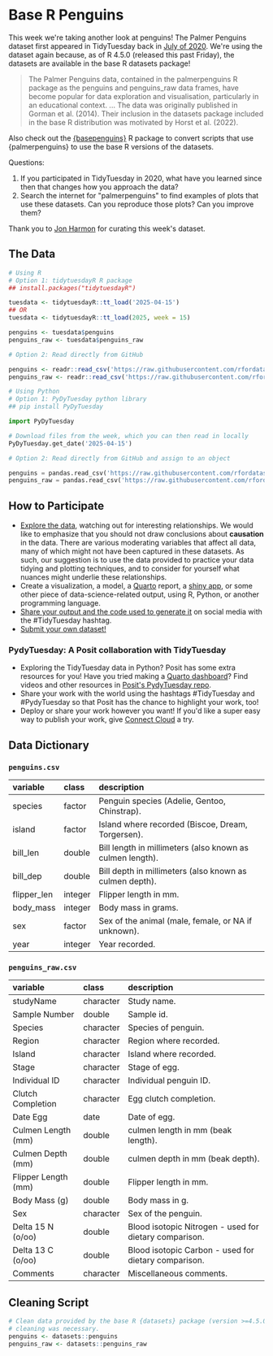 # Base R Penguins

This week we're taking another look at penguins! 
The Palmer Penguins dataset first appeared in TidyTuesday back in [July of 2020](https://github.com/rfordatascience/tidytuesday/blob/main/data/2020/2020-07-28/readme.md).
We're using the dataset again because, as of R 4.5.0 (released this past Friday), the datasets are available in the base R datasets package!

> The Palmer Penguins data, contained in the palmerpenguins R package as the 
> penguins and penguins_raw data frames, have become popular for data 
> exploration and visualisation, particularly in an educational context. ...
> The data was originally published in Gorman et al. (2014). Their inclusion in 
> the datasets package included in the base R distribution was motivated by 
> Horst et al. (2022).

Also check out the [{basepenguins}](https://ellakaye.github.io/basepenguins/) R package to convert scripts that use {palmerpenguins} to use the base R versions of the datasets.

Questions:

1. If you participated in TidyTuesday in 2020, what have you learned since then that changes how you approach the data?
2. Search the internet for "palmerpenguins" to find examples of plots that use these datasets. Can you reproduce those plots? Can you improve them?


Thank you to [Jon Harmon](https://github.com/jonthegeek) for curating this week's dataset.

## The Data

```r
# Using R
# Option 1: tidytuesdayR R package 
## install.packages("tidytuesdayR")

tuesdata <- tidytuesdayR::tt_load('2025-04-15')
## OR
tuesdata <- tidytuesdayR::tt_load(2025, week = 15)

penguins <- tuesdata$penguins
penguins_raw <- tuesdata$penguins_raw

# Option 2: Read directly from GitHub

penguins <- readr::read_csv('https://raw.githubusercontent.com/rfordatascience/tidytuesday/main/data/2025/2025-04-15/penguins.csv')
penguins_raw <- readr::read_csv('https://raw.githubusercontent.com/rfordatascience/tidytuesday/main/data/2025/2025-04-15/penguins_raw.csv')
```

```python
# Using Python
# Option 1: PyDyTuesday python library
## pip install PyDyTuesday

import PyDyTuesday

# Download files from the week, which you can then read in locally
PyDyTuesday.get_date('2025-04-15')

# Option 2: Read directly from GitHub and assign to an object

penguins = pandas.read_csv('https://raw.githubusercontent.com/rfordatascience/tidytuesday/main/data/2025/2025-04-15/penguins.csv')
penguins_raw = pandas.read_csv('https://raw.githubusercontent.com/rfordatascience/tidytuesday/main/data/2025/2025-04-15/penguins_raw.csv')
```


## How to Participate

- [Explore the data](https://r4ds.hadley.nz/), watching out for interesting relationships. We would like to emphasize that you should not draw conclusions about **causation** in the data. There are various moderating variables that affect all data, many of which might not have been captured in these datasets. As such, our suggestion is to use the data provided to practice your data tidying and plotting techniques, and to consider for yourself what nuances might underlie these relationships.
- Create a visualization, a model, a [Quarto](https://quarto.org/) report, a [shiny app](https://shiny.posit.co/), or some other piece of data-science-related output, using R, Python, or another programming language.
- [Share your output and the code used to generate it](../../../sharing.md) on social media with the #TidyTuesday hashtag.
- [Submit your own dataset!](../../../pr_instructions.md)

### PydyTuesday: A Posit collaboration with TidyTuesday

- Exploring the TidyTuesday data in Python? Posit has some extra resources for you! Have you tried making a [Quarto dashboard](https://quarto.org/docs/dashboards/)? Find videos and other resources in [Posit's PydyTuesday repo](https://github.com/posit-dev/python-tidytuesday-challenge).
- Share your work with the world using the hashtags #TidyTuesday and #PydyTuesday so that Posit has the chance to highlight your work, too!
- Deploy or share your work however you want! If you'd like a super easy way to publish your work, give [Connect Cloud](https://connect.posit.cloud/) a try.


## Data Dictionary

### `penguins.csv`

|variable    |class         |description                           |
|:-----------|:-------------|:-------------------------------------|
|species     |factor        |Penguin species (Adelie, Gentoo, Chinstrap). |
|island      |factor        |Island where recorded (Biscoe, Dream, Torgersen). |
|bill_len    |double        |Bill length in millimeters (also known as culmen length). |
|bill_dep    |double        |Bill depth in millimeters (also known as culmen depth). |
|flipper_len |integer       |Flipper length in mm. |
|body_mass   |integer       |Body mass in grams. |
|sex         |factor        |Sex of the animal (male, female, or NA if unknown). |
|year        |integer       |Year recorded. |

### `penguins_raw.csv`

|variable            |class     |description                           |
|:-------------------|:---------|:-------------------------------------|
|studyName           |character |Study name. |
|Sample Number       |double    |Sample id. |
|Species             |character |Species of penguin. |
|Region              |character |Region where recorded. |
|Island              |character |Island where recorded. |
|Stage               |character |Stage of egg. |
|Individual ID       |character |Individual penguin ID. |
|Clutch Completion   |character |Egg clutch completion. |
|Date Egg            |date      |Date of egg. |
|Culmen Length (mm)  |double    |culmen length in mm (beak length). |
|Culmen Depth (mm)   |double    |culmen depth in mm (beak depth). |
|Flipper Length (mm) |double    |Flipper length in mm. |
|Body Mass (g)       |double    |Body mass in g. |
|Sex                 |character |Sex of the penguin. |
|Delta 15 N (o/oo)   |double    |Blood isotopic Nitrogen - used for dietary comparison. |
|Delta 13 C (o/oo)   |double    |Blood isotopic Carbon - used for dietary comparison. |
|Comments            |character |Miscellaneous comments. |

## Cleaning Script

```r
# Clean data provided by the base R {datasets} package (version >=4.5.0). No 
# cleaning was necessary.
penguins <- datasets::penguins
penguins_raw <- datasets::penguins_raw

```
